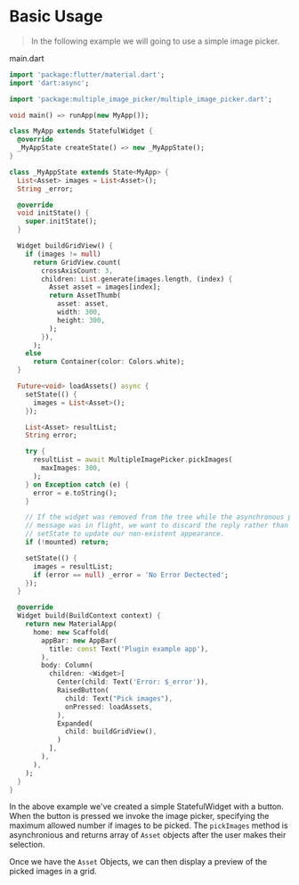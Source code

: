 # Basic Usage

> In the following example we will going to use a simple image picker.

main.dart

```dart
import 'package:flutter/material.dart';
import 'dart:async';

import 'package:multiple_image_picker/multiple_image_picker.dart';

void main() => runApp(new MyApp());

class MyApp extends StatefulWidget {
  @override
  _MyAppState createState() => new _MyAppState();
}

class _MyAppState extends State<MyApp> {
  List<Asset> images = List<Asset>();
  String _error;

  @override
  void initState() {
    super.initState();
  }

  Widget buildGridView() {
    if (images != null)
      return GridView.count(
        crossAxisCount: 3,
        children: List.generate(images.length, (index) {
          Asset asset = images[index];
          return AssetThumb(
            asset: asset,
            width: 300,
            height: 300,
          );
        }),
      );
    else
      return Container(color: Colors.white);
  }

  Future<void> loadAssets() async {
    setState(() {
      images = List<Asset>();
    });

    List<Asset> resultList;
    String error;

    try {
      resultList = await MultipleImagePicker.pickImages(
        maxImages: 300,
      );
    } on Exception catch (e) {
      error = e.toString();
    }

    // If the widget was removed from the tree while the asynchronous platform
    // message was in flight, we want to discard the reply rather than calling
    // setState to update our non-existent appearance.
    if (!mounted) return;

    setState(() {
      images = resultList;
      if (error == null) _error = 'No Error Dectected';
    });
  }

  @override
  Widget build(BuildContext context) {
    return new MaterialApp(
      home: new Scaffold(
        appBar: new AppBar(
          title: const Text('Plugin example app'),
        ),
        body: Column(
          children: <Widget>[
            Center(child: Text('Error: $_error')),
            RaisedButton(
              child: Text("Pick images"),
              onPressed: loadAssets,
            ),
            Expanded(
              child: buildGridView(),
            )
          ],
        ),
      ),
    );
  }
}
```

In the above example we've created a simple StatefulWidget with a button. When the button is pressed we 
invoke the image picker, specifying the maximum allowed number if images to be picked. The `pickImages`
method is asynchronious and returns array of `Asset` objects after the user makes their selection.

Once we have the `Asset` Objects, we can then display a preview of the picked images in a grid.
